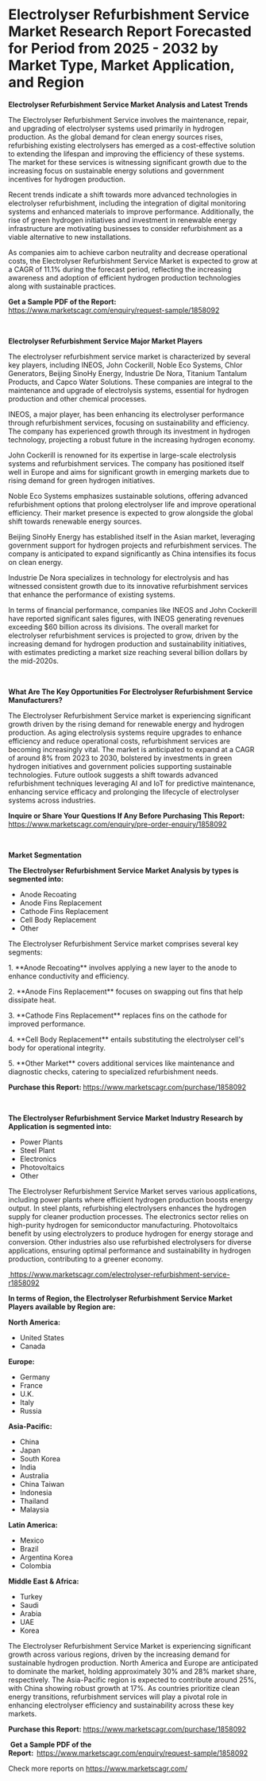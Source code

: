 <p><h1>Electrolyser Refurbishment Service Market Research Report Forecasted for Period from 2025 -  2032 by Market Type, Market Application, and Region</h1></p><p><strong>Electrolyser Refurbishment Service Market Analysis and Latest Trends</strong></p>
<p><p>The Electrolyser Refurbishment Service involves the maintenance, repair, and upgrading of electrolyser systems used primarily in hydrogen production. As the global demand for clean energy sources rises, refurbishing existing electrolysers has emerged as a cost-effective solution to extending the lifespan and improving the efficiency of these systems. The market for these services is witnessing significant growth due to the increasing focus on sustainable energy solutions and government incentives for hydrogen production.</p><p>Recent trends indicate a shift towards more advanced technologies in electrolyser refurbishment, including the integration of digital monitoring systems and enhanced materials to improve performance. Additionally, the rise of green hydrogen initiatives and investment in renewable energy infrastructure are motivating businesses to consider refurbishment as a viable alternative to new installations.</p><p>As companies aim to achieve carbon neutrality and decrease operational costs, the Electrolyser Refurbishment Service Market is expected to grow at a CAGR of 11.1% during the forecast period, reflecting the increasing awareness and adoption of efficient hydrogen production technologies along with sustainable practices.</p></p>
<p><strong>Get a Sample PDF of the Report:&nbsp;</strong> <a href="https://www.marketscagr.com/enquiry/request-sample/1858092?utm_campaign=3135&utm_medium=2&utm_source=Github&utm_content=ia&utm_term=12042025&utm_id=electrolyser-refurbishment-service">https://www.marketscagr.com/enquiry/request-sample/1858092</a></p>
<p>&nbsp;</p>
<p><strong>Electrolyser Refurbishment Service Major Market Players</strong></p>
<p><p>The electrolyser refurbishment service market is characterized by several key players, including INEOS, John Cockerill, Noble Eco Systems, Chlor Generators, Beijing SinoHy Energy, Industrie De Nora, Titanium Tantalum Products, and Capco Water Solutions. These companies are integral to the maintenance and upgrade of electrolysis systems, essential for hydrogen production and other chemical processes.</p><p>INEOS, a major player, has been enhancing its electrolyser performance through refurbishment services, focusing on sustainability and efficiency. The company has experienced growth through its investment in hydrogen technology, projecting a robust future in the increasing hydrogen economy.</p><p>John Cockerill is renowned for its expertise in large-scale electrolysis systems and refurbishment services. The company has positioned itself well in Europe and aims for significant growth in emerging markets due to rising demand for green hydrogen initiatives.</p><p>Noble Eco Systems emphasizes sustainable solutions, offering advanced refurbishment options that prolong electrolyser life and improve operational efficiency. Their market presence is expected to grow alongside the global shift towards renewable energy sources.</p><p>Beijing SinoHy Energy has established itself in the Asian market, leveraging government support for hydrogen projects and refurbishment services. The company is anticipated to expand significantly as China intensifies its focus on clean energy.</p><p>Industrie De Nora specializes in technology for electrolysis and has witnessed consistent growth due to its innovative refurbishment services that enhance the performance of existing systems.</p><p>In terms of financial performance, companies like INEOS and John Cockerill have reported significant sales figures, with INEOS generating revenues exceeding $60 billion across its divisions. The overall market for electrolyser refurbishment services is projected to grow, driven by the increasing demand for hydrogen production and sustainability initiatives, with estimates predicting a market size reaching several billion dollars by the mid-2020s.</p></p>
<p>&nbsp;</p>
<p><strong>What Are The Key Opportunities For Electrolyser Refurbishment Service Manufacturers?</strong></p>
<p><p>The Electrolyser Refurbishment Service market is experiencing significant growth driven by the rising demand for renewable energy and hydrogen production. As aging electrolysis systems require upgrades to enhance efficiency and reduce operational costs, refurbishment services are becoming increasingly vital. The market is anticipated to expand at a CAGR of around 8% from 2023 to 2030, bolstered by investments in green hydrogen initiatives and government policies supporting sustainable technologies. Future outlook suggests a shift towards advanced refurbishment techniques leveraging AI and IoT for predictive maintenance, enhancing service efficacy and prolonging the lifecycle of electrolyser systems across industries.</p></p>
<p><strong>Inquire or Share Your Questions If Any Before Purchasing This Report:</strong> <a href="https://www.marketscagr.com/enquiry/pre-order-enquiry/1858092?utm_campaign=3135&utm_medium=2&utm_source=Github&utm_content=ia&utm_term=12042025&utm_id=electrolyser-refurbishment-service">https://www.marketscagr.com/enquiry/pre-order-enquiry/1858092</a></p>
<p>&nbsp;</p>
<p><strong>Market Segmentation</strong></p>
<p><strong>The Electrolyser Refurbishment Service Market Analysis by types is segmented into:</strong></p>
<p><ul><li>Anode Recoating</li><li>Anode Fins Replacement</li><li>Cathode Fins Replacement</li><li>Cell Body Replacement</li><li>Other</li></ul></p>
<p><p>The Electrolyser Refurbishment Service market comprises several key segments: </p><p>1. **Anode Recoating** involves applying a new layer to the anode to enhance conductivity and efficiency. </p><p>2. **Anode Fins Replacement** focuses on swapping out fins that help dissipate heat. </p><p>3. **Cathode Fins Replacement** replaces fins on the cathode for improved performance. </p><p>4. **Cell Body Replacement** entails substituting the electrolyser cell's body for operational integrity. </p><p>5. **Other Market** covers additional services like maintenance and diagnostic checks, catering to specialized refurbishment needs.</p></p>
<p><strong>Purchase this Report:&nbsp;</strong><a href="https://www.marketscagr.com/purchase/1858092?utm_campaign=3135&utm_medium=2&utm_source=Github&utm_content=ia&utm_term=12042025&utm_id=electrolyser-refurbishment-service">https://www.marketscagr.com/purchase/1858092</a></p>
<p>&nbsp;</p>
<p><strong>The Electrolyser Refurbishment Service Market Industry Research by Application is segmented into:</strong></p>
<p><ul><li>Power Plants</li><li>Steel Plant</li><li>Electronics</li><li>Photovoltaics</li><li>Other</li></ul></p>
<p><p>The Electrolyser Refurbishment Service Market serves various applications, including power plants where efficient hydrogen production boosts energy output. In steel plants, refurbishing electrolysers enhances the hydrogen supply for cleaner production processes. The electronics sector relies on high-purity hydrogen for semiconductor manufacturing. Photovoltaics benefit by using electrolyzers to produce hydrogen for energy storage and conversion. Other industries also use refurbished electrolysers for diverse applications, ensuring optimal performance and sustainability in hydrogen production, contributing to a greener economy.</p></p>
<p><a href="https://www.marketscagr.com/electrolyser-refurbishment-service-r1858092?utm_campaign=3135&utm_medium=2&utm_source=Github&utm_content=ia&utm_term=12042025&utm_id=electrolyser-refurbishment-service">&nbsp;https://www.marketscagr.com/electrolyser-refurbishment-service-r1858092</a></p>
<p><strong>In terms of Region, the Electrolyser Refurbishment Service Market Players available by Region are:</strong></p>
<p>
    <p> <strong> North America: </strong>
        <ul>
            <li>United States</li>
            <li>Canada</li>
        </ul>
        </p> 
    <p> <strong> Europe: </strong>
        <ul>
            <li>Germany</li>
            <li>France</li>
            <li>U.K.</li>
            <li>Italy</li>
            <li>Russia</li>
        </ul>
        </p> 
    <p> <strong> Asia-Pacific: </strong>
        <ul>
            <li>China</li>
            <li>Japan</li>
            <li>South Korea</li>
            <li>India</li>
            <li>Australia</li>
            <li>China Taiwan</li>
            <li>Indonesia</li>
            <li>Thailand</li>
            <li>Malaysia</li>
        </ul>
        </p> 
    <p> <strong> Latin America: </strong>
        <ul>
            <li>Mexico</li>
            <li>Brazil</li>
            <li>Argentina Korea</li>
            <li>Colombia</li>
        </ul>
        </p> 
    <p> <strong> Middle East & Africa: </strong>
        <ul>
            <li>Turkey</li>
            <li>Saudi</li>
            <li>Arabia</li>
            <li>UAE</li>
            <li>Korea</li>
        </ul>
    </p>
    </p>
<p><p>The Electrolyser Refurbishment Service Market is experiencing significant growth across various regions, driven by the increasing demand for sustainable hydrogen production. North America and Europe are anticipated to dominate the market, holding approximately 30% and 28% market share, respectively. The Asia-Pacific region is expected to contribute around 25%, with China showing robust growth at 17%. As countries prioritize clean energy transitions, refurbishment services will play a pivotal role in enhancing electrolyser efficiency and sustainability across these key markets.</p></p>
<p><strong>Purchase this Report: </strong><a href="https://www.marketscagr.com/purchase/1858092?utm_campaign=3135&utm_medium=2&utm_source=Github&utm_content=ia&utm_term=12042025&utm_id=electrolyser-refurbishment-service">https://www.marketscagr.com/purchase/1858092</a></p>
<p>&nbsp;<strong>Get a Sample PDF of the Report:&nbsp;&nbsp;</strong><a href="https://www.marketscagr.com/enquiry/request-sample/1858092?utm_campaign=3135&utm_medium=2&utm_source=Github&utm_content=ia&utm_term=12042025&utm_id=electrolyser-refurbishment-service">https://www.marketscagr.com/enquiry/request-sample/1858092</a></p>
<p><strong></strong></p>
<p>Check more reports on <a href="https://www.marketscagr.com/?utm_campaign=3135&utm_medium=2&utm_source=Github&utm_content=ia&utm_term=12042025&utm_id=electrolyser-refurbishment-service">https://www.marketscagr.com/</a></p>